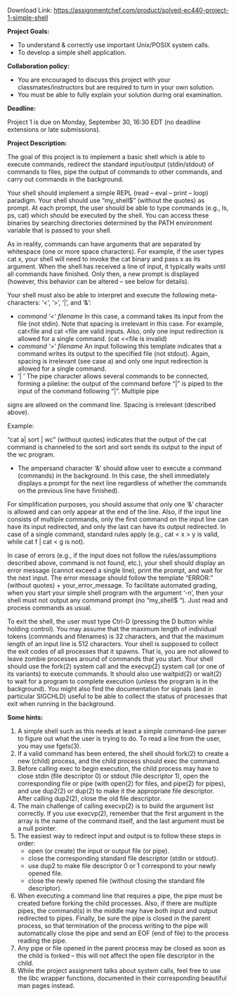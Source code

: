Download Link: https://assignmentchef.com/product/solved-ec440-project-1-simple-shell
<br>



<strong>Project Goals:</strong>

<ul>

 <li>To understand &amp; correctly use important Unix/POSIX system calls.</li>

 <li>To develop a simple shell application.</li>

</ul>

<strong>Collaboration policy:</strong>

<ul>

 <li>You are encouraged to discuss this project with your classmates/instructors but are required to turn in your own solution.</li>

 <li>You must be able to fully explain your solution during oral examination.</li>

</ul>

<strong>Deadline:</strong>

Project 1 is due on Monday, September 30, 16:30 EDT (no deadline extensions or late submissions).

<strong>Project Description:</strong>

The goal of this project is to implement a basic shell which is able to execute commands, redirect the standard input/output (stdin/stdout) of commands to files, pipe the output of commands to other commands, and carry out commands in the background.

Your shell should implement a simple REPL (read – eval – print – loop) paradigm. Your shell should use “my_shell$” (without the quotes) as prompt. At each prompt, the user should be able to type commands (e.g., ls, ps, cat) which should be executed by the shell. You can access these binaries by searching directories determined by the PATH environment variable that is passed to your shell.

As in reality, commands can have arguments that are separated by whitespace (one or more space characters). For example, if the user types cat x, your shell will need to invoke the cat binary and pass x as its argument. When the shell has received a line of input, it typically waits until all commands have finished. Only then, a new prompt is displayed (however, this behavior can be altered – see below for details).

Your shell must also be able to interpret and execute the following meta-characters: ‘&lt;‘, ‘&gt;’, ‘|’, and ‘&amp;’:

<ul>

 <li><em>command</em> ‘&lt;‘ <em>filename</em> In this case, a command takes its input from the file (not stdin). Note that spacing is irrelevant in this case. For example, cat&lt;file and cat &lt;file are valid inputs. Also, only one input redirection is allowed for a single command. (cat &lt;&lt;file is invalid)</li>

 <li><em>command</em> ‘&gt;’ <em>filename</em> An input following this template indicates that a command writes its output to the specified file (not stdout). Again, spacing is irrelevant (see case a) and only one input redirection is allowed for a single command.</li>

 <li>‘| ’ The pipe character allows several commands to be connected, forming a pileline: the output of the command before “|” is piped to the input of the command following “|”. Multiple pipe</li>

</ul>

signs are allowed on the command line. Spacing is irrelevant (described above).

Example:

“cat a| sort | wc” (without quotes) indicates that the output of the cat command is channeled to the sort and sort sends its output to the input of the  wc program.

<ul>

 <li>The ampersand character ‘&amp;’ should allow user to execute a command (commands) in the background. In this case, the shell immediately displays a prompt for the next line regardless of whether the commands on the previous line have finished).</li>

</ul>

For simplification purposes, you should assume that only one ‘&amp;’ character is allowed and can only appear at the end of the line. Also, if the input line consists of multiple commands, only the first command on the input line can have its input redirected, and only the last can have its output redirected. In case of a single command, standard rules apply (e.g., cat &lt; x &gt; y is valid, while cat f | cat &lt; g is not).

In case of errors (e.g., if the input does not follow the rules/assumptions described above, command is not found, etc.), your shell should display an error message (cannot exceed a single line), print the prompt, and wait for the next input. The error message should follow the template “ERROR:” (without quotes) + your_error_message. To facilitate automated grading, when you start your simple shell program with the argument ‘-n’, then your shell must not output any command prompt (no “my_shell$ “). Just read and process commands as usual.

To exit the shell, the user must type Ctrl-D (pressing the D button while holding control). You may assume that the maximum length of individual tokens (commands and filenames) is 32 characters, and that the maximum length of an input line is 512 characters. Your shell is supposed to collect the exit codes of all processes that it spawns. That is, you are not allowed to leave zombie processes around of commands that you start. Your shell should use the fork(2) system call and the execvp(2) system call (or one of its variants) to execute commands. It should also use waitpid(2) or wait(2) to wait for a program to complete execution (unless the program is in the background). You might also find the documentation for signals (and in particular SIGCHLD) useful to be able to collect the status of processes that exit when running in the background.

<strong>Some hints:</strong>

<ol>

 <li>A simple shell such as this needs at least a simple command-line parser to figure out what the user is trying to do. To read a line from the user, you may use fgets(3).</li>

 <li>If a valid command has been entered, the shell should fork(2) to create a new (child) process, and the child process should exec the command.</li>

 <li>Before calling exec to begin execution, the child process may have to close stdin (file descriptor 0) or stdout (file descriptor 1), open the corresponding file or pipe (with open(2) for files, and pipe(2) for pipes), and use dup2(2) or dup(2) to make it the appropriate file descriptor. After calling dup2(2), close the old file descriptor.</li>

 <li>The main challenge of calling execvp(2) is to build the argument list correctly. If you use execvp(2), remember that the first argument in the array is the name of the command itself, and the last argument must be a null pointer.</li>

 <li>The easiest way to redirect input and output is to follow these steps in order:

  <ul>

   <li>open (or create) the input or output file (or pipe).</li>

   <li>close the corresponding standard file descriptor (stdin or stdout).</li>

   <li>use dup2 to make file descriptor 0 or 1 correspond to your newly opened file.</li>

   <li>close the newly opened file (without closing the standard file descriptor).</li>

  </ul></li>

 <li>When executing a command line that requires a pipe, the pipe must be created before forking the child processes. Also, if there are multiple pipes, the command(s) in the middle may have both input and output redirected to pipes. Finally, be sure the pipe is closed in the parent process, so that termination of the process writing to the pipe will automatically close the pipe and send an EOF (end of file) to the process reading the pipe.</li>

 <li>Any pipe or file opened in the parent process may be closed as soon as the child is forked – this will not affect the open file descriptor in the child.</li>

 <li>While the project assignment talks about system calls, feel free to use the libc wrapper functions, documented in their corresponding beautiful man pages instead.</li>

</ol>